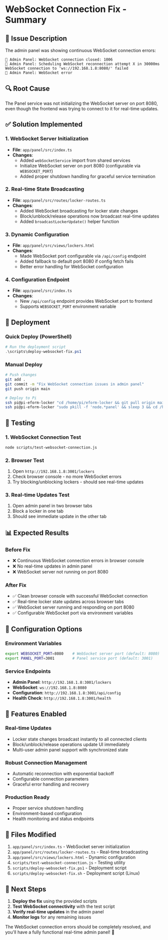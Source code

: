 # WebSocket Connection Fix - Summary

## 🐛 **Issue Description**
The admin panel was showing continuous WebSocket connection errors:
```
🔌 Admin Panel: WebSocket connection closed: 1006
🔄 Admin Panel: Scheduling WebSocket reconnection attempt X in 30000ms
WebSocket connection to 'ws://192.168.1.8:8080/' failed
🚨 Admin Panel: WebSocket error
```

## 🔍 **Root Cause**
The Panel service was not initializing the WebSocket server on port 8080, even though the frontend was trying to connect to it for real-time updates.

## ✅ **Solution Implemented**

### **1. WebSocket Server Initialization**
- **File**: `app/panel/src/index.ts`
- **Changes**:
  - Added `webSocketService` import from shared services
  - Initialize WebSocket server on port 8080 (configurable via `WEBSOCKET_PORT`)
  - Added proper shutdown handling for graceful service termination

### **2. Real-time State Broadcasting**
- **File**: `app/panel/src/routes/locker-routes.ts`
- **Changes**:
  - Added WebSocket broadcasting for locker state changes
  - Block/unblock/release operations now broadcast real-time updates
  - Added `broadcastLockerUpdate()` helper function

### **3. Dynamic Configuration**
- **File**: `app/panel/src/views/lockers.html`
- **Changes**:
  - Made WebSocket port configurable via `/api/config` endpoint
  - Added fallback to default port 8080 if config fetch fails
  - Better error handling for WebSocket configuration

### **4. Configuration Endpoint**
- **File**: `app/panel/src/index.ts`
- **Changes**:
  - New `/api/config` endpoint provides WebSocket port to frontend
  - Supports `WEBSOCKET_PORT` environment variable

## 🚀 **Deployment**

### **Quick Deploy (PowerShell)**
```powershell
# Run the deployment script
.\scripts\deploy-websocket-fix.ps1
```

### **Manual Deploy**
```bash
# Push changes
git add .
git commit -m "Fix WebSocket connection issues in admin panel"
git push origin main

# Deploy to Pi
ssh pi@pi-eform-locker "cd /home/pi/eform-locker && git pull origin main"
ssh pi@pi-eform-locker "sudo pkill -f 'node.*panel' && sleep 3 && cd /home/pi/eform-locker && nohup npm run start:panel > logs/panel.log 2>&1 &"
```

## 🧪 **Testing**

### **1. WebSocket Connection Test**
```bash
node scripts/test-websocket-connection.js
```

### **2. Browser Test**
1. Open `http://192.168.1.8:3001/lockers`
2. Check browser console - no more WebSocket errors
3. Try blocking/unblocking lockers - should see real-time updates

### **3. Real-time Updates Test**
1. Open admin panel in two browser tabs
2. Block a locker in one tab
3. Should see immediate update in the other tab

## 📊 **Expected Results**

### **Before Fix**
- ❌ Continuous WebSocket connection errors in browser console
- ❌ No real-time updates in admin panel
- ❌ WebSocket server not running on port 8080

### **After Fix**
- ✅ Clean browser console with successful WebSocket connection
- ✅ Real-time locker state updates across browser tabs
- ✅ WebSocket server running and responding on port 8080
- ✅ Configurable WebSocket port via environment variables

## 🔧 **Configuration Options**

### **Environment Variables**
```bash
export WEBSOCKET_PORT=8080    # WebSocket server port (default: 8080)
export PANEL_PORT=3001        # Panel service port (default: 3001)
```

### **Service Endpoints**
- **Admin Panel**: `http://192.168.1.8:3001/lockers`
- **WebSocket**: `ws://192.168.1.8:8080`
- **Configuration**: `http://192.168.1.8:3001/api/config`
- **Health Check**: `http://192.168.1.8:3001/health`

## 🎯 **Features Enabled**

### **Real-time Updates**
- Locker state changes broadcast instantly to all connected clients
- Block/unblock/release operations update UI immediately
- Multi-user admin panel support with synchronized state

### **Robust Connection Management**
- Automatic reconnection with exponential backoff
- Configurable connection parameters
- Graceful error handling and recovery

### **Production Ready**
- Proper service shutdown handling
- Environment-based configuration
- Health monitoring and status endpoints

## 📝 **Files Modified**

1. `app/panel/src/index.ts` - WebSocket server initialization
2. `app/panel/src/routes/locker-routes.ts` - Real-time broadcasting
3. `app/panel/src/views/lockers.html` - Dynamic configuration
4. `scripts/test-websocket-connection.js` - Testing utility
5. `scripts/deploy-websocket-fix.ps1` - Deployment script
6. `scripts/deploy-websocket-fix.sh` - Deployment script (Linux)

## 🔄 **Next Steps**

1. **Deploy the fix** using the provided scripts
2. **Test WebSocket connectivity** with the test script
3. **Verify real-time updates** in the admin panel
4. **Monitor logs** for any remaining issues

The WebSocket connection errors should be completely resolved, and you'll have a fully functional real-time admin panel! 🎉